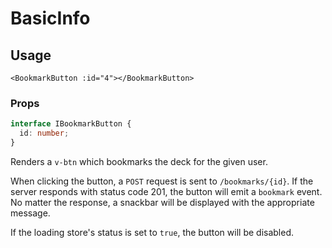# BasicInfo

## Usage

```vue
<BookmarkButton :id="4"></BookmarkButton>
```

### Props

```typescript
interface IBookmarkButton {
  id: number;
}
```

Renders a `v-btn` which bookmarks the deck for the given user.

When clicking the button, a `POST` request is sent to `/bookmarks/{id}`. If the server responds with status code 201, the button will emit a `bookmark` event. No matter the response, a snackbar will be displayed with the appropriate message.

If the loading store's status is set to `true`, the button will be disabled.
